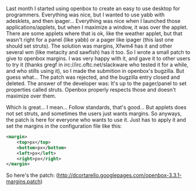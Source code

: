 Last month I started using openbox to create an easy to use desktop for programmers. Everything was nice, but I wanted to use yabb with adesklets, and then ipager... Everything was nice when I launched those applications/applets, but when I maximize a window, it was over the applet.
There are some applets where that is ok, like the weather applet, but that wasn't right for a panel (like yabb) or a pager like ipager (this last one should set struts).
The solution was margins, Xfwm4 has it and other several wm (like metacity and sawfish) has it too. So I wrote a small patch to give to openbox margins.
I was very happy with it, and gave it to other users to try it (thanks gregf in irc://irc.oftc.net/slackware who tested it for a while, and who stills using it), so I made the submition in openbox's bugzilla. But guess what... The patch was rejected, and the bugzilla entry closed and deleted.
The answer of the developer was:
It's up to the pager/panel to set properties called struts. Openbox properly
respects those and doesn't maximize over them.

Which is great... I mean... Follow standards, that's good... But applets does not set struts, and sometimes the users just wants margins.
So anyways, the patch is here for everyone who wants to use it. Just has to apply it and set the margins in the configuration file like this:

```xml
<margin>
    <top>px</top>
    <bottom>px</bottom>
    <left>px</left>
    <right>px</right>
</margin>
```

So here's the patch: (http://dcortarello.googlepages.com/openbox-3.3.1-margins.patch)
